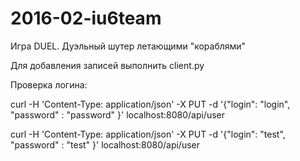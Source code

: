 # 2016-02-iu6team
Игра DUEL. Дуэльный шутер летающими "кораблями"

Для добавления записей выполнить client.py

Проверка логина:

curl -H 'Content-Type: application/json' -X PUT -d '{"login": "login", "password" : "password" }' localhost:8080/api/user

curl -H 'Content-Type: application/json' -X PUT -d '{"login": "test", "password" : "test" }' localhost:8080/api/user